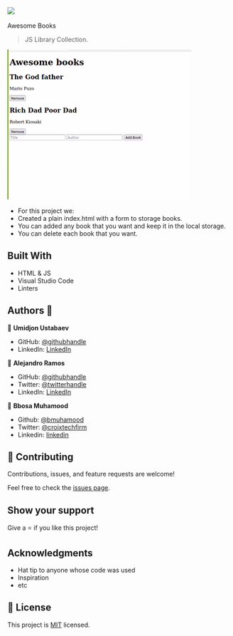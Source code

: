 ![](https://img.shields.io/badge/Microverse-blueviolet)

Awesome Books

> JS Library Collection.

![screenshot](/assets/ssAwesomeBooks.png)

- For this project we:
- Created a plain index.html with a form to storage books.
- You can added any book that you want and keep it in the local storage.
- You can delete each book that you want.

## Built With

- HTML & JS
- Visual Studio Code
- Linters

## Authors 👤

👤 **Umidjon Ustabaev**

- GitHub: [@githubhandle](https://github.com/Hope1226)
- LinkedIn: [LinkedIn](https://www.linkedin.com/in/umidjon-ustabaev-03b92b11a/)

👤 **Alejandro Ramos**

- GitHub: [@githubhandle](https://github.com/AlexRS90)
- Twitter: [@twitterhandle](https://twitter.com/AlejandroRBenji)
- LinkedIn: [LinkedIn](https://www.linkedin.com/in/alejandro-ramos-santos-9b0b52135/)

👤 **Bbosa Muhamood**

- Github: [@bmuhamood](https://github.com/bmuhamood)
- Twitter: [@croixtechfirm](https://twitter.com/croixtechfirm)
- Linkedin: [linkedin](https://www.linkedin.com/in/bbosa-muhamood-06845576/)

## 🤝 Contributing

Contributions, issues, and feature requests are welcome!

Feel free to check the [issues page](https://github.com/Hope1226/Awesome-books-library/issues).

## Show your support

Give a ⭐️ if you like this project!

## Acknowledgments

- Hat tip to anyone whose code was used
- Inspiration
- etc

## 📝 License

This project is [MIT](./MIT.md) licensed.
